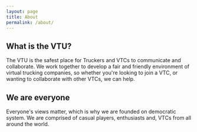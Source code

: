 ```yaml
---
layout: page
title: About
permalink: /about/
---
```

## What is the VTU?
The VTU is the safest place for Truckers and VTCs to communicate and collaborate.
We work together to develop a fair and friendly environment of virtual trucking companies, so whether you're looking to join a VTC, or wanting to collaborate with other VTCs, we can help.

## We are everyone  
Everyone's views matter, which is why we are founded on democratic system.
We are comprised of casual players, enthusiasts and, VTCs from all around the world.
